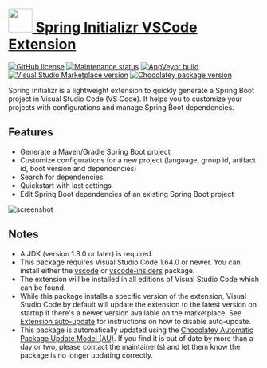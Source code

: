 # [<img src="https://cdn.jsdelivr.net/gh/dgalbraith/chocolatey-packages@b2402666e13f1a1b2fad12a6f3408e71de668fe3/icons/vscode-spring-initializr.png" width="48" height="48" /> Spring Initializr VSCode Extension](<https://chocolatey.org/packages/vscode-spring-initializr>)

[![GitHub license](https://img.shields.io/badge/license-MIT-green.svg)](https://github.com/microsoft/vscode-spring-initializr/blob/master/LICENSE.txt)
[![Maintenance status](https://img.shields.io/badge/maintained%3F-yes-green.svg)](https://gitHub.com/dgalbraith/chocolatey-packages/graphs/commit-activity)
[![AppVeyor build](https://img.shields.io/appveyor/ci/dgalbraith/chocolatey-packages)](https://ci.appveyor.com/project/dgalbraith/chocolatey-packages)
[![Visual Studio Marketplace version](https://img.shields.io/visual-studio-marketplace/v/vscjava.vscode-spring-initializr?label=Marketplace)](https://marketplace.visualstudio.com/items?itemName=vscjava.vscode-spring-initializr)
[![Chocolatey package version](https://img.shields.io/chocolatey/v/vscode-spring-initializr?label=Chocolatey)](<https://chocolatey.org/packages/vscode-spring-initializr>)

Spring Initializr is a lightweight extension to quickly generate a Spring Boot project in Visual Studio Code (VS Code). It helps you to customize your projects with configurations and manage Spring Boot dependencies.

## Features

* Generate a Maven/Gradle Spring Boot project
* Customize configurations for a new project (language, group id, artifact id, boot version and dependencies)
* Search for dependencies
* Quickstart with last settings
* Edit Spring Boot dependencies of an existing Spring Boot project

![screenshot](https://cdn.jsdelivr.net/gh/dgalbraith/chocolatey-packages@b2402666e13f1a1b2fad12a6f3408e71de668fe3/automatic/vscode-spring-initializr/screenshot.png)

## Notes

* A JDK (version 1.8.0 or later) is required.
* This package requires Visual Studio Code 1.64.0 or newer.
  You can install either the [vscode](https://chocolatey.org/packages/vscode) or [vscode-insiders](https://chocolatey.org/packages/vscode-insiders) package.
* The extension will be installed in all editions of Visual Studio Code which can be found.
* While this package installs a specific version of the extension, Visual Studio Code by default will update the extension to the latest version on startup if there's a newer version available on the marketplace.
  See [Extension auto-update](https://code.visualstudio.com/docs/editor/extension-gallery#_extension-autoupdate) for instructions on how to disable auto-update.
* This package is automatically updated using the [Chocolatey Automatic Package Update Model (AU)](https://github.com/majkinetor/au/blob/master/README.md).
  If you find it is out of date by more than a day or two, please contact the maintainer(s) and let them know the package is no longer updating correctly.
